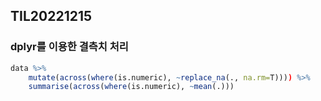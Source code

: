 ## TIL20221215
### dplyr를 이용한 결측치 처리

```r
data %>%
    mutate(across(where(is.numeric), ~replace_na(., na.rm=T)))) %>%
    summarise(across(where(is.numeric), ~mean(.)))
```


